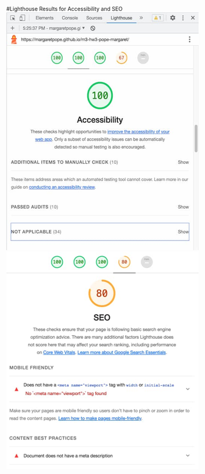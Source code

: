 #Lighthouse Results for Accessibility and SEO
<img src="Lighthouse_Accessibility.jpg" height="623" width="535">
<img src="Lighthouse_SEO.jpg" height="570" width ="514">